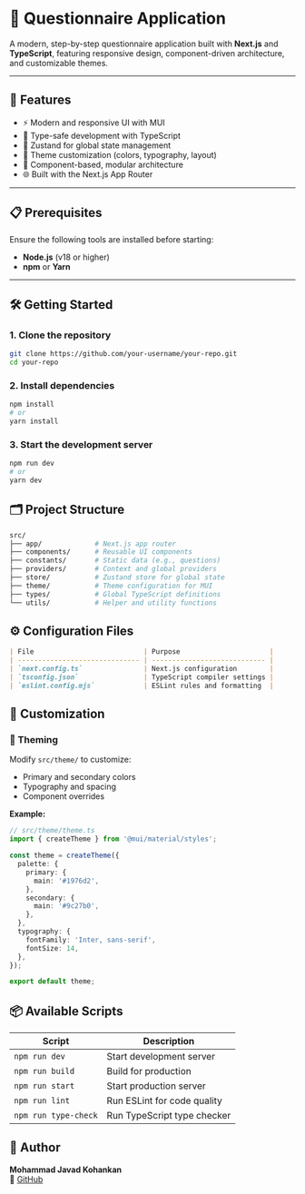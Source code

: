 # 🧠 Questionnaire Application

A modern, step-by-step questionnaire application built with **Next.js** and **TypeScript**, featuring responsive design, component-driven architecture, and customizable themes.

---

## 🚀 Features

- ⚡️ Modern and responsive UI with MUI
- 🔐 Type-safe development with TypeScript
- 🧠 Zustand for global state management
- 🎨 Theme customization (colors, typography, layout)
- 🧩 Component-based, modular architecture
- 🌐 Built with the Next.js App Router

---

## 📋 Prerequisites

Ensure the following tools are installed before starting:

- **Node.js** (v18 or higher)
- **npm** or **Yarn**

---

## 🛠️ Getting Started

### 1. Clone the repository

```bash
git clone https://github.com/your-username/your-repo.git
cd your-repo
```
### 2. Install dependencies

```bash
npm install
# or
yarn install
```
### 3. Start the development server

```bash
npm run dev
# or
yarn dev
```

## 🗂 Project Structure

```bash
src/
├── app/             # Next.js app router 
├── components/      # Reusable UI components
├── constants/       # Static data (e.g., questions)
├── providers/       # Context and global providers
├── store/           # Zustand store for global state
├── theme/           # Theme configuration for MUI
├── types/           # Global TypeScript definitions
└── utils/           # Helper and utility functions
```

## ⚙️ Configuration Files
```md
| File                           | Purpose                      |
| ------------------------------ | ---------------------------- |
| `next.config.ts`               | Next.js configuration        |
| `tsconfig.json`                | TypeScript compiler settings |
| `eslint.config.mjs`            | ESLint rules and formatting  |
```

## 🎨 Customization

### 🎨 Theming

Modify `src/theme/` to customize:

- Primary and secondary colors  
- Typography and spacing  
- Component overrides  

**Example:**

```ts
// src/theme/theme.ts
import { createTheme } from '@mui/material/styles';

const theme = createTheme({
  palette: {
    primary: {
      main: '#1976d2',
    },
    secondary: {
      main: '#9c27b0',
    },
  },
  typography: {
    fontFamily: 'Inter, sans-serif',
    fontSize: 14,
  },
});

export default theme;
```

## 📦 Available Scripts

| Script               | Description                 |
| -------------------- | --------------------------- |
| `npm run dev`        | Start development server    |
| `npm run build`      | Build for production        |
| `npm run start`      | Start production server     |
| `npm run lint`       | Run ESLint for code quality |
| `npm run type-check` | Run TypeScript type checker |

## 👤 Author

**Mohammad Javad Kohankan**  
🔗 [GitHub](https://github.com/mjkohan)  



